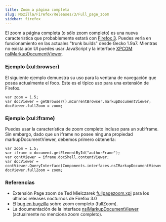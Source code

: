 ```yaml
---
title: Zoom a página completa
slug: Mozilla/Firefox/Releases/3/Full_page_zoom
sidebar: firefox
---
```


El zoom a página completa (o sólo zoom completo) es una nueva característica que probablemente estará con [Firefox 3](/es/Firefox_3_para_desarrolladores). Puedes verla en funcionamiento en las actuales "trunk builds" desde Gecko 1.9a7. Mientras no exista aún UI puedes usar JavaScript y la interface [XPCOM](/es/XPCOM) [nsIMarkupDocumentViewer](https://www.xulplanet.com/references/xpcomref/ifaces/nsIMarkupDocumentViewer.html).

### Ejemplo (xul:browser)

El siguiente ejemplo demuestra su uso para la ventana de navegación que posea actualmente el foco. Este es el típico uso para una extensión de Firefox.

```
var zoom = 1.5;
var docViewer = getBrowser().mCurrentBrowser.markupDocumentViewer;
docViewer.fullZoom = zoom;
```

### Ejemplo (xul:iframe)

Puedes usar la característica de zoom completo incluso para un xul:iframe. Sin embargo, dado que un iframe no posee ninguna propiedad markupDocumentViewer, debemos primero obtenerla:

```
var zoom = 1.5;
var iframe = document.getElementById("authorFrame");
var contViewer = iframe.docShell.contentViewer;
var docViewer = contViewer.QueryInterface(Components.interfaces.nsIMarkupDocumentViewer);
docViewer.fullZoom = zoom;
```

### Referencías

- Extensión Page zoom de Ted Mielczarek [fullpagezoom.xpi](https://ted.mielczarek.org/code/mozilla/fullpagezoom.xpi) para los últimos releases nocturnos de Firefox 3.0
- El [bug en bugzilla](https://bugzilla.mozilla.org/show_bug.cgi?id=4821) sobre zoom completo (fullZoom).
- La documentación de la interface [nsIMarkupDocumentViewer](https://www.xulplanet.com/references/xpcomref/ifaces/nsIMarkupDocumentViewer.html) (actualmente no menciona zoom completo).
